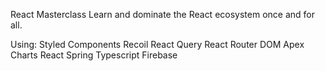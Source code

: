 React Masterclass
Learn and dominate the React ecosystem once and for all.

Using:
Styled Components
Recoil
React Query
React Router DOM
Apex Charts
React Spring
Typescript
Firebase
